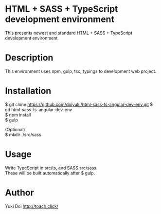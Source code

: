 # HTML + SASS + TypeScript development environment
This presents newest and standard HTML + SASS + TypeScript development environment.  

# Description
This environment uses npm, gulp, tsc, typings to development web project.  

# Installation
$ git clone https://github.com/doiyuki/html-sass-ts-angular-dev-env.git
$ cd html-sass-ts-angular-dev-env  
$ npm install  
$ gulp  
  
(Optional)  
$ mkdir ./src/sass  

# Usage
Write TypeScript in src/ts, and SASS src/sass.  
These will be built automatically after $ gulp.  

# Author
Yuki Doi http://toach.click/